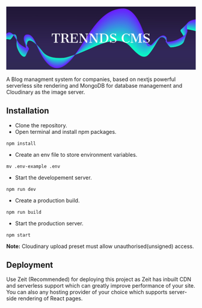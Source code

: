 ![header_image](public/header.jpg)

A Blog managment system for companies, based on nextjs powerful serverless site rendering and MongoDB for database management and Cloudinary as the image server.

## Installation

- Clone the repository.
- Open terminal and install npm packages.
```
npm install
```
- Create an env file to store environment variables.
```
mv .env-example .env
```
- Start the developement server.
```
npm run dev
```
- Create a production build.
```
npm run build
```
- Start the production server.
```
npm start
```

**Note:**  Cloudinary upload preset must allow unauthorised(unsigned) access.

## Deployment

Use Zeit (Recommended) for deploying this project as Zeit has inbuilt CDN and serverless support which can greatly improve performance of your site. You can also any hosting provider of your choice which supports server-side rendering of React pages.